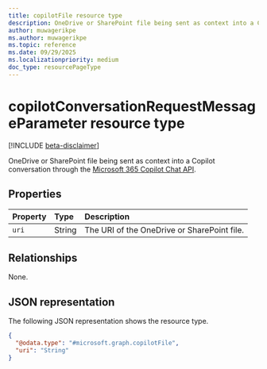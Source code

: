 ```yaml
---
title: copilotFile resource type
description: OneDrive or SharePoint file being sent as context into a Copilot conversation through the Microsoft 365 Copilot Chat API.
author: muwagerikpe
ms.author: muwagerikpe
ms.topic: reference
ms.date: 09/29/2025
ms.localizationpriority: medium
doc_type: resourcePageType
---
```


# copilotConversationRequestMessageParameter resource type

[!INCLUDE [beta-disclaimer](../../../includes/beta-disclaimer.md)]

OneDrive or SharePoint file being sent as context into a Copilot conversation through the [Microsoft 365 Copilot Chat API](../copilotroot-conversations.md).

## Properties

| Property       | Type   | Description                                                    |
|:---------------|:-------|:---------------------------------------------------------------|
| `uri` | String | The URI of the OneDrive or SharePoint file. |

## Relationships

None.

## JSON representation

The following JSON representation shows the resource type.

```json
{
  "@odata.type": "#microsoft.graph.copilotFile",
  "uri": "String"
}
```
